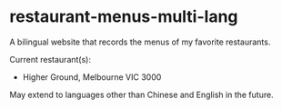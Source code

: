 # restaurant-menus-multi-lang

A bilingual website that records the menus of my favorite restaurants.   

Current restaurant(s):
- Higher Ground, Melbourne VIC 3000   

May extend to languages other than Chinese and English in the future. 